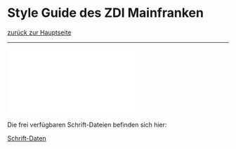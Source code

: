 # Style Guide des ZDI Mainfranken
[zurück zur Hauptseite](Readme.md)

---

![ZDI Typo.pdf](.attachments.935600/ZDI%20Typo.pdf)

Die frei verfügbaren Schrift-Dateien befinden sich hier:

[Schrift-Daten](/ZDI%20Ablage%202111/05%20%C3%96ffentlichkeitsarbeit/01%20Corporate%20Design/03%20Schrift%2C%20Typografie/Schrift-Daten/?fileId=938683)